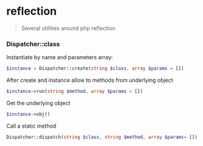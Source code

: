 # reflection

>Several utilities around php reflection 

### Dispatcher::class
Instantiate by name and parameters array:

```php
$instance = Dispatcher::create(string $class, array $params = [])
```

After create and instance allow to methods from underlying object

```php
$instance->run(string $method, array $params = [])
```

Get the underlying object

```php
$instance->obj()
```

Call a static method

```php
Dispatcher::dispatch(string $class, string $method, array $params= [])
```
